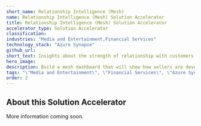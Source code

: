 ```yaml
---
short_name: Relationship Intelligence (Mesh)
name: Relationship Intelligence (Mesh) Solution Accelerator
title: Relationship Intelligence (Mesh) Solution Accelerator
accelerator_type: Solution Accelerator
classification: 
industries: "Media and Entertainment,Financial Services"
technology_stack: "Azure Synapse"
github_url: 
short_text: Insights about the strength of relationship with customers and their key contacts.
hero_image: 
description: Build a mesh dashboard that will show how sellers are developing relationships with high priority customers and actions to take to improve the connectivity scores.
tags: "\"Media and Entertainment\", \"Financial Services\", \"Azure Synapse\", \"Solution Accelerator\""
order: 2
---
```

## About this Solution Accelerator

More information coming soon.
